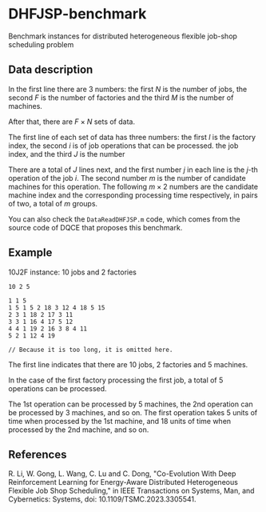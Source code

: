 # DHFJSP-benchmark
Benchmark instances for distributed heterogeneous flexible job-shop scheduling problem

## Data description
In the first line there are 3 numbers: the first $N$ is the number of jobs, the second $F$ is the number of factories and the third $M$ is the number of machines.

After that, there are $F\times N$ sets of data.

The first line of each set of data has three numbers: the first $l$ is the factory index, the second $i$ is of job operations that can be processed. the job index, and the third $J$ is the number

There are a total of $J$ lines next, and the first number $j$ in each line is the $j$-th operation of the job $i$. The second number $m$ is the number of candidate machines for this operation. The following $m\times 2$ numbers are the candidate machine index and the corresponding processing time respectively, in pairs of two, a total of $m$ groups.

You can also check the ```DataReadDHFJSP.m``` code, which comes from the source code of DQCE that proposes this benchmark.

## Example
10J2F instance: 10 jobs and 2 factories

```
10 2 5

1 1 5
1 5 1 5 2 18 3 12 4 18 5 15 
2 3 1 18 2 17 3 11 
3 3 1 16 4 17 5 12 
4 4 1 19 2 16 3 8 4 11 
5 2 1 12 4 19 

// Because it is too long, it is omitted here.
```

The first line indicates that there are 10 jobs, 2 factories and 5 machines.

In the case of the first factory processing the first job, a total of 5 operations can be processed. 

The 1st operation can be processed by 5 machines, the 2nd operation can be processed by 3 machines, and so on. The first operation takes 5 units of time when processed by the 1st machine, and 18 units of time when processed by the 2nd machine, and so on.

## References

R. Li, W. Gong, L. Wang, C. Lu and C. Dong, "Co-Evolution With Deep Reinforcement Learning for Energy-Aware Distributed Heterogeneous Flexible Job Shop Scheduling," in IEEE Transactions on Systems, Man, and Cybernetics: Systems, doi: 10.1109/TSMC.2023.3305541.